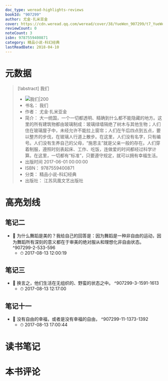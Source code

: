 ```yaml
---
doc_type: weread-highlights-reviews
bookId: "907299"
author: 尤金·扎米亚金
cover: https://cdn.weread.qq.com/weread/cover/38/YueWen_907299/t7_YueWen_907299.jpg
reviewCount: 0
noteCount: 3
isbn: 9787559400871
category: 精品小说-科幻经典
lastReadDate: 2018-04-10
---
```

# 元数据
> [!abstract] 我们
> - ![ 我们|200](https://cdn.weread.qq.com/weread/cover/38/YueWen_907299/t7_YueWen_907299.jpg)
> - 书名： 我们
> - 作者： 尤金·扎米亚金
> - 简介： 大一统国，一个一切都透明、精确到什么都不能隐藏的地方。这里的所有建筑物都由玻璃制成：玻璃绿墙隔绝了树木与其他生物；人们住在玻璃屋子中，未经允许不能拉上窗帘；人们在午后四点到五点，要以整齐的步伐，在玻璃人行道上散步。在这里，人们没有名字，只有编号。人们没有生养自己的父母，“施恩主”就是父亲一般的存在。人们穿着制服，遵照时刻表起床、工作、吃饭，连做爱的时间都经过科学计算。在这里，一切都有“标准”，只要遵守规定，就可以拥有幸福生活。
> - 出版时间 2017-06-01 00:00:00
> - ISBN： 9787559400871
> - 分类： 精品小说-科幻经典
> - 出版社： 江苏凤凰文艺出版社

# 高亮划线

## 笔记二


- 📌 为什么舞蹈是美的？我给自己的回答是：因为舞蹈是一种非自由的运动，因为舞蹈所有深刻的意义都在于审美的绝对服从和理想化非自由状态。 ^907299-2-533-596
    - ⏱ 2017-08-13 12:00:19 
## 笔记三


- 📌 换言之，他们生活在无组织的、野蛮的状态之中。 ^907299-3-1591-1613
    - ⏱ 2017-08-13 12:17:00 
## 笔记十一


- 📌 没有自由的幸福，或者是没有幸福的自由， ^907299-11-1373-1392
    - ⏱ 2017-08-13 17:00:44 
# 读书笔记

# 本书评论
